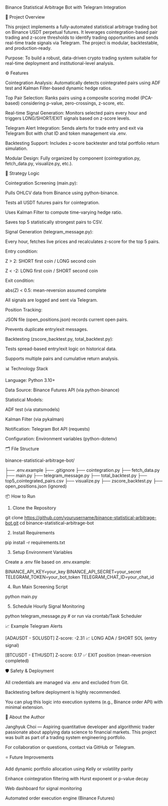 Binance Statistical Arbitrage Bot with Telegram Integration

📌 Project Overview

This project implements a fully-automated statistical arbitrage trading bot on Binance USDT perpetual futures. It leverages cointegration-based pair trading and z-score thresholds to identify trading opportunities and sends real-time trade signals via Telegram. The project is modular, backtestable, and production-ready.

Purpose: To build a robust, data-driven crypto trading system suitable for real-time deployment and institutional-level analysis.

⚙️ Features

Cointegration Analysis: Automatically detects cointegrated pairs using ADF test and Kalman Filter-based dynamic hedge ratios.

Top Pair Selection: Ranks pairs using a composite scoring model (PCA-based) considering p-value, zero-crossings, z-score, etc.

Real-time Signal Generation: Monitors selected pairs every hour and triggers LONG/SHORT/EXIT signals based on z-score levels.

Telegram Alert Integration: Sends alerts for trade entry and exit via Telegram Bot with chat ID and token management via .env.

Backtesting Support: Includes z-score backtester and total portfolio return simulation.

Modular Design: Fully organized by component (cointegration.py, fetch_data.py, visualize.py, etc.).

🧠 Strategy Logic

Cointegration Screening (main.py):

Pulls OHLCV data from Binance using python-binance.

Tests all USDT futures pairs for cointegration.

Uses Kalman Filter to compute time-varying hedge ratio.

Saves top 5 statistically strongest pairs to CSV.

Signal Generation (telegram_message.py):

Every hour, fetches live prices and recalculates z-score for the top 5 pairs.

Entry condition:

Z > 2: SHORT first coin / LONG second coin

Z < -2: LONG first coin / SHORT second coin

Exit condition:

abs(Z) < 0.5: mean-reversion assumed complete

All signals are logged and sent via Telegram.

Position Tracking:

JSON file (open_positions.json) records current open pairs.

Prevents duplicate entry/exit messages.

Backtesting (zscore_backtest.py, total_backtest.py):

Tests spread-based entry/exit logic on historical data.

Supports multiple pairs and cumulative return analysis.

📊 Technology Stack

Language: Python 3.10+

Data Source: Binance Futures API (via python-binance)

Statistical Models:

ADF test (via statsmodels)

Kalman Filter (via pykalman)

Notification: Telegram Bot API (requests)

Configuration: Environment variables (python-dotenv)

🗂️ File Structure

binance-statistical-arbitrage-bot/

├── .env.example
├── .gitignore
├── cointegration.py
├── fetch_data.py
├── main.py
├── telegram_message.py
├── total_backtest.py
├── top5_cointegrated_pairs.csv
├── visualize.py
├── zscore_backtest.py
├── open_positions.json (ignored)

📦 How to Run

1. Clone the Repository

git clone https://github.com/yourusername/binance-statistical-arbitrage-bot.git
cd binance-statistical-arbitrage-bot

2. Install Requirements

pip install -r requirements.txt

3. Setup Environment Variables

Create a .env file based on .env.example:

BINANCE_API_KEY=your_key
BINANCE_API_SECRET=your_secret
TELEGRAM_TOKEN=your_bot_token
TELEGRAM_CHAT_ID=your_chat_id

4. Run Main Screening Script

python main.py

5. Schedule Hourly Signal Monitoring

python telegram_message.py  # or run via crontab/Task Scheduler

📈 Example Telegram Alerts

[ADAUSDT - SOLUSDT]
Z-score: -2.31
📈 LONG ADA / SHORT SOL (entry signal)

[BTCUSDT - ETHUSDT]
Z-score: 0.17
✅ EXIT position (mean-reversion completed)

🛡️ Safety & Deployment

All credentials are managed via .env and excluded from Git.

Backtesting before deployment is highly recommended.

You can plug this logic into execution systems (e.g., Binance order API) with minimal extension.

🙋 About the Author

Janghyuk Choi — Aspiring quantitative developer and algorithmic trader passionate about applying data science to financial markets. This project was built as part of a trading system engineering portfolio.

For collaboration or questions, contact via GitHub or Telegram.

⭐ Future Improvements

Add dynamic portfolio allocation using Kelly or volatility parity

Enhance cointegration filtering with Hurst exponent or p-value decay

Web dashboard for signal monitoring

Automated order execution engine (Binance Futures)

